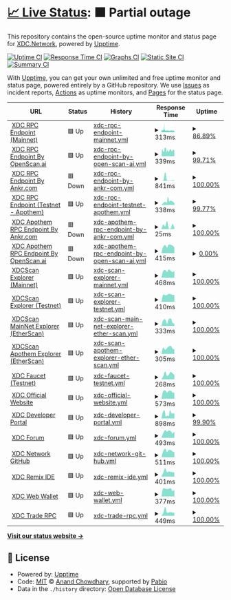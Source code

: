 # [📈 Live Status](https://status.xdc.network): <!--live status--> **🟧 Partial outage**

This repository contains the open-source uptime monitor and status page for [XDC.Network](www.xinfin.org), powered by [Upptime](https://github.com/upptime/upptime).

[![Uptime CI](https://github.com/xinfinorg/xdc-status-monitor/workflows/Uptime%20CI/badge.svg)](https://github.com/xinfinorg/xdc-status-monitor/actions?query=workflow%3A%22Uptime+CI%22)
[![Response Time CI](https://github.com/xinfinorg/xdc-status-monitor/workflows/Response%20Time%20CI/badge.svg)](https://github.com/xinfinorg/xdc-status-monitor/actions?query=workflow%3A%22Response+Time+CI%22)
[![Graphs CI](https://github.com/xinfinorg/xdc-status-monitor/workflows/Graphs%20CI/badge.svg)](https://github.com/xinfinorg/xdc-status-monitor/actions?query=workflow%3A%22Graphs+CI%22)
[![Static Site CI](https://github.com/xinfinorg/xdc-status-monitor/workflows/Static%20Site%20CI/badge.svg)](https://github.com/xinfinorg/xdc-status-monitor/actions?query=workflow%3A%22Static+Site+CI%22)
[![Summary CI](https://github.com/xinfinorg/xdc-status-monitor/workflows/Summary%20CI/badge.svg)](https://github.com/xinfinorg/xdc-status-monitor/actions?query=workflow%3A%22Summary+CI%22)

With [Upptime](https://upptime.js.org), you can get your own unlimited and free uptime monitor and status page, powered entirely by a GitHub repository. We use [Issues](https://github.com/xinfinorg/xdc-status-monitor/issues) as incident reports, [Actions](https://github.com/xinfinorg/xdc-status-monitor/actions) as uptime monitors, and [Pages](https://status.xdc.network) for the status page.

<!--start: status pages-->
<!-- This summary is generated by Upptime (https://github.com/upptime/upptime) -->
<!-- Do not edit this manually, your changes will be overwritten -->
<!-- prettier-ignore -->
| URL | Status | History | Response Time | Uptime |
| --- | ------ | ------- | ------------- | ------ |
| <img alt="" src="https://icons.duckduckgo.com/ip3/rpc.xinfin.network.ico" height="13"> [XDC RPC Endpoint (Mainnet)](https://rpc.xinfin.network) | 🟩 Up | [xdc-rpc-endpoint-mainnet.yml](https://github.com/XinFinOrg/xdc-status-monitor/commits/HEAD/history/xdc-rpc-endpoint-mainnet.yml) | <details><summary><img alt="Response time graph" src="./graphs/xdc-rpc-endpoint-mainnet/response-time-week.png" height="20"> 313ms</summary><br><a href="https://status.xdc.network/history/xdc-rpc-endpoint-mainnet"><img alt="Response time 390" src="https://img.shields.io/endpoint?url=https%3A%2F%2Fraw.githubusercontent.com%2FXinFinOrg%2Fxdc-status-monitor%2FHEAD%2Fapi%2Fxdc-rpc-endpoint-mainnet%2Fresponse-time.json"></a><br><a href="https://status.xdc.network/history/xdc-rpc-endpoint-mainnet"><img alt="24-hour response time 259" src="https://img.shields.io/endpoint?url=https%3A%2F%2Fraw.githubusercontent.com%2FXinFinOrg%2Fxdc-status-monitor%2FHEAD%2Fapi%2Fxdc-rpc-endpoint-mainnet%2Fresponse-time-day.json"></a><br><a href="https://status.xdc.network/history/xdc-rpc-endpoint-mainnet"><img alt="7-day response time 313" src="https://img.shields.io/endpoint?url=https%3A%2F%2Fraw.githubusercontent.com%2FXinFinOrg%2Fxdc-status-monitor%2FHEAD%2Fapi%2Fxdc-rpc-endpoint-mainnet%2Fresponse-time-week.json"></a><br><a href="https://status.xdc.network/history/xdc-rpc-endpoint-mainnet"><img alt="30-day response time 396" src="https://img.shields.io/endpoint?url=https%3A%2F%2Fraw.githubusercontent.com%2FXinFinOrg%2Fxdc-status-monitor%2FHEAD%2Fapi%2Fxdc-rpc-endpoint-mainnet%2Fresponse-time-month.json"></a><br><a href="https://status.xdc.network/history/xdc-rpc-endpoint-mainnet"><img alt="1-year response time 390" src="https://img.shields.io/endpoint?url=https%3A%2F%2Fraw.githubusercontent.com%2FXinFinOrg%2Fxdc-status-monitor%2FHEAD%2Fapi%2Fxdc-rpc-endpoint-mainnet%2Fresponse-time-year.json"></a></details> | <details><summary><a href="https://status.xdc.network/history/xdc-rpc-endpoint-mainnet">86.89%</a></summary><a href="https://status.xdc.network/history/xdc-rpc-endpoint-mainnet"><img alt="All-time uptime 99.33%" src="https://img.shields.io/endpoint?url=https%3A%2F%2Fraw.githubusercontent.com%2FXinFinOrg%2Fxdc-status-monitor%2FHEAD%2Fapi%2Fxdc-rpc-endpoint-mainnet%2Fuptime.json"></a><br><a href="https://status.xdc.network/history/xdc-rpc-endpoint-mainnet"><img alt="24-hour uptime 73.14%" src="https://img.shields.io/endpoint?url=https%3A%2F%2Fraw.githubusercontent.com%2FXinFinOrg%2Fxdc-status-monitor%2FHEAD%2Fapi%2Fxdc-rpc-endpoint-mainnet%2Fuptime-day.json"></a><br><a href="https://status.xdc.network/history/xdc-rpc-endpoint-mainnet"><img alt="7-day uptime 86.89%" src="https://img.shields.io/endpoint?url=https%3A%2F%2Fraw.githubusercontent.com%2FXinFinOrg%2Fxdc-status-monitor%2FHEAD%2Fapi%2Fxdc-rpc-endpoint-mainnet%2Fuptime-week.json"></a><br><a href="https://status.xdc.network/history/xdc-rpc-endpoint-mainnet"><img alt="30-day uptime 96.98%" src="https://img.shields.io/endpoint?url=https%3A%2F%2Fraw.githubusercontent.com%2FXinFinOrg%2Fxdc-status-monitor%2FHEAD%2Fapi%2Fxdc-rpc-endpoint-mainnet%2Fuptime-month.json"></a><br><a href="https://status.xdc.network/history/xdc-rpc-endpoint-mainnet"><img alt="1-year uptime 99.33%" src="https://img.shields.io/endpoint?url=https%3A%2F%2Fraw.githubusercontent.com%2FXinFinOrg%2Fxdc-status-monitor%2FHEAD%2Fapi%2Fxdc-rpc-endpoint-mainnet%2Fuptime-year.json"></a></details>
| <img alt="" src="https://icons.duckduckgo.com/ip3/rpc.xdcrpc.com.ico" height="13"> [XDC RPC Endpoint By OpenScan.ai](https://rpc.xdcrpc.com) | 🟩 Up | [xdc-rpc-endpoint-by-open-scan-ai.yml](https://github.com/XinFinOrg/xdc-status-monitor/commits/HEAD/history/xdc-rpc-endpoint-by-open-scan-ai.yml) | <details><summary><img alt="Response time graph" src="./graphs/xdc-rpc-endpoint-by-open-scan-ai/response-time-week.png" height="20"> 339ms</summary><br><a href="https://status.xdc.network/history/xdc-rpc-endpoint-by-open-scan-ai"><img alt="Response time 603" src="https://img.shields.io/endpoint?url=https%3A%2F%2Fraw.githubusercontent.com%2FXinFinOrg%2Fxdc-status-monitor%2FHEAD%2Fapi%2Fxdc-rpc-endpoint-by-open-scan-ai%2Fresponse-time.json"></a><br><a href="https://status.xdc.network/history/xdc-rpc-endpoint-by-open-scan-ai"><img alt="24-hour response time 290" src="https://img.shields.io/endpoint?url=https%3A%2F%2Fraw.githubusercontent.com%2FXinFinOrg%2Fxdc-status-monitor%2FHEAD%2Fapi%2Fxdc-rpc-endpoint-by-open-scan-ai%2Fresponse-time-day.json"></a><br><a href="https://status.xdc.network/history/xdc-rpc-endpoint-by-open-scan-ai"><img alt="7-day response time 339" src="https://img.shields.io/endpoint?url=https%3A%2F%2Fraw.githubusercontent.com%2FXinFinOrg%2Fxdc-status-monitor%2FHEAD%2Fapi%2Fxdc-rpc-endpoint-by-open-scan-ai%2Fresponse-time-week.json"></a><br><a href="https://status.xdc.network/history/xdc-rpc-endpoint-by-open-scan-ai"><img alt="30-day response time 757" src="https://img.shields.io/endpoint?url=https%3A%2F%2Fraw.githubusercontent.com%2FXinFinOrg%2Fxdc-status-monitor%2FHEAD%2Fapi%2Fxdc-rpc-endpoint-by-open-scan-ai%2Fresponse-time-month.json"></a><br><a href="https://status.xdc.network/history/xdc-rpc-endpoint-by-open-scan-ai"><img alt="1-year response time 603" src="https://img.shields.io/endpoint?url=https%3A%2F%2Fraw.githubusercontent.com%2FXinFinOrg%2Fxdc-status-monitor%2FHEAD%2Fapi%2Fxdc-rpc-endpoint-by-open-scan-ai%2Fresponse-time-year.json"></a></details> | <details><summary><a href="https://status.xdc.network/history/xdc-rpc-endpoint-by-open-scan-ai">99.71%</a></summary><a href="https://status.xdc.network/history/xdc-rpc-endpoint-by-open-scan-ai"><img alt="All-time uptime 99.48%" src="https://img.shields.io/endpoint?url=https%3A%2F%2Fraw.githubusercontent.com%2FXinFinOrg%2Fxdc-status-monitor%2FHEAD%2Fapi%2Fxdc-rpc-endpoint-by-open-scan-ai%2Fuptime.json"></a><br><a href="https://status.xdc.network/history/xdc-rpc-endpoint-by-open-scan-ai"><img alt="24-hour uptime 100.00%" src="https://img.shields.io/endpoint?url=https%3A%2F%2Fraw.githubusercontent.com%2FXinFinOrg%2Fxdc-status-monitor%2FHEAD%2Fapi%2Fxdc-rpc-endpoint-by-open-scan-ai%2Fuptime-day.json"></a><br><a href="https://status.xdc.network/history/xdc-rpc-endpoint-by-open-scan-ai"><img alt="7-day uptime 99.71%" src="https://img.shields.io/endpoint?url=https%3A%2F%2Fraw.githubusercontent.com%2FXinFinOrg%2Fxdc-status-monitor%2FHEAD%2Fapi%2Fxdc-rpc-endpoint-by-open-scan-ai%2Fuptime-week.json"></a><br><a href="https://status.xdc.network/history/xdc-rpc-endpoint-by-open-scan-ai"><img alt="30-day uptime 98.45%" src="https://img.shields.io/endpoint?url=https%3A%2F%2Fraw.githubusercontent.com%2FXinFinOrg%2Fxdc-status-monitor%2FHEAD%2Fapi%2Fxdc-rpc-endpoint-by-open-scan-ai%2Fuptime-month.json"></a><br><a href="https://status.xdc.network/history/xdc-rpc-endpoint-by-open-scan-ai"><img alt="1-year uptime 99.48%" src="https://img.shields.io/endpoint?url=https%3A%2F%2Fraw.githubusercontent.com%2FXinFinOrg%2Fxdc-status-monitor%2FHEAD%2Fapi%2Fxdc-rpc-endpoint-by-open-scan-ai%2Fuptime-year.json"></a></details>
| <img alt="" src="https://icons.duckduckgo.com/ip3/rpc.ankr.com.ico" height="13"> [XDC RPC Endpoint By Ankr.com](https://rpc.ankr.com/xdc) | 🟥 Down | [xdc-rpc-endpoint-by-ankr-com.yml](https://github.com/XinFinOrg/xdc-status-monitor/commits/HEAD/history/xdc-rpc-endpoint-by-ankr-com.yml) | <details><summary><img alt="Response time graph" src="./graphs/xdc-rpc-endpoint-by-ankr-com/response-time-week.png" height="20"> 841ms</summary><br><a href="https://status.xdc.network/history/xdc-rpc-endpoint-by-ankr-com"><img alt="Response time 332" src="https://img.shields.io/endpoint?url=https%3A%2F%2Fraw.githubusercontent.com%2FXinFinOrg%2Fxdc-status-monitor%2FHEAD%2Fapi%2Fxdc-rpc-endpoint-by-ankr-com%2Fresponse-time.json"></a><br><a href="https://status.xdc.network/history/xdc-rpc-endpoint-by-ankr-com"><img alt="24-hour response time 225" src="https://img.shields.io/endpoint?url=https%3A%2F%2Fraw.githubusercontent.com%2FXinFinOrg%2Fxdc-status-monitor%2FHEAD%2Fapi%2Fxdc-rpc-endpoint-by-ankr-com%2Fresponse-time-day.json"></a><br><a href="https://status.xdc.network/history/xdc-rpc-endpoint-by-ankr-com"><img alt="7-day response time 841" src="https://img.shields.io/endpoint?url=https%3A%2F%2Fraw.githubusercontent.com%2FXinFinOrg%2Fxdc-status-monitor%2FHEAD%2Fapi%2Fxdc-rpc-endpoint-by-ankr-com%2Fresponse-time-week.json"></a><br><a href="https://status.xdc.network/history/xdc-rpc-endpoint-by-ankr-com"><img alt="30-day response time 604" src="https://img.shields.io/endpoint?url=https%3A%2F%2Fraw.githubusercontent.com%2FXinFinOrg%2Fxdc-status-monitor%2FHEAD%2Fapi%2Fxdc-rpc-endpoint-by-ankr-com%2Fresponse-time-month.json"></a><br><a href="https://status.xdc.network/history/xdc-rpc-endpoint-by-ankr-com"><img alt="1-year response time 332" src="https://img.shields.io/endpoint?url=https%3A%2F%2Fraw.githubusercontent.com%2FXinFinOrg%2Fxdc-status-monitor%2FHEAD%2Fapi%2Fxdc-rpc-endpoint-by-ankr-com%2Fresponse-time-year.json"></a></details> | <details><summary><a href="https://status.xdc.network/history/xdc-rpc-endpoint-by-ankr-com">100.00%</a></summary><a href="https://status.xdc.network/history/xdc-rpc-endpoint-by-ankr-com"><img alt="All-time uptime 100.00%" src="https://img.shields.io/endpoint?url=https%3A%2F%2Fraw.githubusercontent.com%2FXinFinOrg%2Fxdc-status-monitor%2FHEAD%2Fapi%2Fxdc-rpc-endpoint-by-ankr-com%2Fuptime.json"></a><br><a href="https://status.xdc.network/history/xdc-rpc-endpoint-by-ankr-com"><img alt="24-hour uptime 100.00%" src="https://img.shields.io/endpoint?url=https%3A%2F%2Fraw.githubusercontent.com%2FXinFinOrg%2Fxdc-status-monitor%2FHEAD%2Fapi%2Fxdc-rpc-endpoint-by-ankr-com%2Fuptime-day.json"></a><br><a href="https://status.xdc.network/history/xdc-rpc-endpoint-by-ankr-com"><img alt="7-day uptime 100.00%" src="https://img.shields.io/endpoint?url=https%3A%2F%2Fraw.githubusercontent.com%2FXinFinOrg%2Fxdc-status-monitor%2FHEAD%2Fapi%2Fxdc-rpc-endpoint-by-ankr-com%2Fuptime-week.json"></a><br><a href="https://status.xdc.network/history/xdc-rpc-endpoint-by-ankr-com"><img alt="30-day uptime 100.00%" src="https://img.shields.io/endpoint?url=https%3A%2F%2Fraw.githubusercontent.com%2FXinFinOrg%2Fxdc-status-monitor%2FHEAD%2Fapi%2Fxdc-rpc-endpoint-by-ankr-com%2Fuptime-month.json"></a><br><a href="https://status.xdc.network/history/xdc-rpc-endpoint-by-ankr-com"><img alt="1-year uptime 100.00%" src="https://img.shields.io/endpoint?url=https%3A%2F%2Fraw.githubusercontent.com%2FXinFinOrg%2Fxdc-status-monitor%2FHEAD%2Fapi%2Fxdc-rpc-endpoint-by-ankr-com%2Fuptime-year.json"></a></details>
| <img alt="" src="https://icons.duckduckgo.com/ip3/rpc.apothem.network.ico" height="13"> [XDC RPC Endpoint (Testnet - Apothem)](https://rpc.apothem.network) | 🟩 Up | [xdc-rpc-endpoint-testnet-apothem.yml](https://github.com/XinFinOrg/xdc-status-monitor/commits/HEAD/history/xdc-rpc-endpoint-testnet-apothem.yml) | <details><summary><img alt="Response time graph" src="./graphs/xdc-rpc-endpoint-testnet-apothem/response-time-week.png" height="20"> 338ms</summary><br><a href="https://status.xdc.network/history/xdc-rpc-endpoint-testnet-apothem"><img alt="Response time 298" src="https://img.shields.io/endpoint?url=https%3A%2F%2Fraw.githubusercontent.com%2FXinFinOrg%2Fxdc-status-monitor%2FHEAD%2Fapi%2Fxdc-rpc-endpoint-testnet-apothem%2Fresponse-time.json"></a><br><a href="https://status.xdc.network/history/xdc-rpc-endpoint-testnet-apothem"><img alt="24-hour response time 163" src="https://img.shields.io/endpoint?url=https%3A%2F%2Fraw.githubusercontent.com%2FXinFinOrg%2Fxdc-status-monitor%2FHEAD%2Fapi%2Fxdc-rpc-endpoint-testnet-apothem%2Fresponse-time-day.json"></a><br><a href="https://status.xdc.network/history/xdc-rpc-endpoint-testnet-apothem"><img alt="7-day response time 338" src="https://img.shields.io/endpoint?url=https%3A%2F%2Fraw.githubusercontent.com%2FXinFinOrg%2Fxdc-status-monitor%2FHEAD%2Fapi%2Fxdc-rpc-endpoint-testnet-apothem%2Fresponse-time-week.json"></a><br><a href="https://status.xdc.network/history/xdc-rpc-endpoint-testnet-apothem"><img alt="30-day response time 320" src="https://img.shields.io/endpoint?url=https%3A%2F%2Fraw.githubusercontent.com%2FXinFinOrg%2Fxdc-status-monitor%2FHEAD%2Fapi%2Fxdc-rpc-endpoint-testnet-apothem%2Fresponse-time-month.json"></a><br><a href="https://status.xdc.network/history/xdc-rpc-endpoint-testnet-apothem"><img alt="1-year response time 298" src="https://img.shields.io/endpoint?url=https%3A%2F%2Fraw.githubusercontent.com%2FXinFinOrg%2Fxdc-status-monitor%2FHEAD%2Fapi%2Fxdc-rpc-endpoint-testnet-apothem%2Fresponse-time-year.json"></a></details> | <details><summary><a href="https://status.xdc.network/history/xdc-rpc-endpoint-testnet-apothem">99.77%</a></summary><a href="https://status.xdc.network/history/xdc-rpc-endpoint-testnet-apothem"><img alt="All-time uptime 99.96%" src="https://img.shields.io/endpoint?url=https%3A%2F%2Fraw.githubusercontent.com%2FXinFinOrg%2Fxdc-status-monitor%2FHEAD%2Fapi%2Fxdc-rpc-endpoint-testnet-apothem%2Fuptime.json"></a><br><a href="https://status.xdc.network/history/xdc-rpc-endpoint-testnet-apothem"><img alt="24-hour uptime 100.00%" src="https://img.shields.io/endpoint?url=https%3A%2F%2Fraw.githubusercontent.com%2FXinFinOrg%2Fxdc-status-monitor%2FHEAD%2Fapi%2Fxdc-rpc-endpoint-testnet-apothem%2Fuptime-day.json"></a><br><a href="https://status.xdc.network/history/xdc-rpc-endpoint-testnet-apothem"><img alt="7-day uptime 99.77%" src="https://img.shields.io/endpoint?url=https%3A%2F%2Fraw.githubusercontent.com%2FXinFinOrg%2Fxdc-status-monitor%2FHEAD%2Fapi%2Fxdc-rpc-endpoint-testnet-apothem%2Fuptime-week.json"></a><br><a href="https://status.xdc.network/history/xdc-rpc-endpoint-testnet-apothem"><img alt="30-day uptime 99.92%" src="https://img.shields.io/endpoint?url=https%3A%2F%2Fraw.githubusercontent.com%2FXinFinOrg%2Fxdc-status-monitor%2FHEAD%2Fapi%2Fxdc-rpc-endpoint-testnet-apothem%2Fuptime-month.json"></a><br><a href="https://status.xdc.network/history/xdc-rpc-endpoint-testnet-apothem"><img alt="1-year uptime 99.96%" src="https://img.shields.io/endpoint?url=https%3A%2F%2Fraw.githubusercontent.com%2FXinFinOrg%2Fxdc-status-monitor%2FHEAD%2Fapi%2Fxdc-rpc-endpoint-testnet-apothem%2Fuptime-year.json"></a></details>
| <img alt="" src="https://icons.duckduckgo.com/ip3/rpc.ankr.com.ico" height="13"> [XDC Apothem RPC Endpoint By Ankr.com](https://rpc.ankr.com/xdc_testnet) | 🟥 Down | [xdc-apothem-rpc-endpoint-by-ankr-com.yml](https://github.com/XinFinOrg/xdc-status-monitor/commits/HEAD/history/xdc-apothem-rpc-endpoint-by-ankr-com.yml) | <details><summary><img alt="Response time graph" src="./graphs/xdc-apothem-rpc-endpoint-by-ankr-com/response-time-week.png" height="20"> 25ms</summary><br><a href="https://status.xdc.network/history/xdc-apothem-rpc-endpoint-by-ankr-com"><img alt="Response time 24" src="https://img.shields.io/endpoint?url=https%3A%2F%2Fraw.githubusercontent.com%2FXinFinOrg%2Fxdc-status-monitor%2FHEAD%2Fapi%2Fxdc-apothem-rpc-endpoint-by-ankr-com%2Fresponse-time.json"></a><br><a href="https://status.xdc.network/history/xdc-apothem-rpc-endpoint-by-ankr-com"><img alt="24-hour response time 10" src="https://img.shields.io/endpoint?url=https%3A%2F%2Fraw.githubusercontent.com%2FXinFinOrg%2Fxdc-status-monitor%2FHEAD%2Fapi%2Fxdc-apothem-rpc-endpoint-by-ankr-com%2Fresponse-time-day.json"></a><br><a href="https://status.xdc.network/history/xdc-apothem-rpc-endpoint-by-ankr-com"><img alt="7-day response time 25" src="https://img.shields.io/endpoint?url=https%3A%2F%2Fraw.githubusercontent.com%2FXinFinOrg%2Fxdc-status-monitor%2FHEAD%2Fapi%2Fxdc-apothem-rpc-endpoint-by-ankr-com%2Fresponse-time-week.json"></a><br><a href="https://status.xdc.network/history/xdc-apothem-rpc-endpoint-by-ankr-com"><img alt="30-day response time 28" src="https://img.shields.io/endpoint?url=https%3A%2F%2Fraw.githubusercontent.com%2FXinFinOrg%2Fxdc-status-monitor%2FHEAD%2Fapi%2Fxdc-apothem-rpc-endpoint-by-ankr-com%2Fresponse-time-month.json"></a><br><a href="https://status.xdc.network/history/xdc-apothem-rpc-endpoint-by-ankr-com"><img alt="1-year response time 24" src="https://img.shields.io/endpoint?url=https%3A%2F%2Fraw.githubusercontent.com%2FXinFinOrg%2Fxdc-status-monitor%2FHEAD%2Fapi%2Fxdc-apothem-rpc-endpoint-by-ankr-com%2Fresponse-time-year.json"></a></details> | <details><summary><a href="https://status.xdc.network/history/xdc-apothem-rpc-endpoint-by-ankr-com">100.00%</a></summary><a href="https://status.xdc.network/history/xdc-apothem-rpc-endpoint-by-ankr-com"><img alt="All-time uptime 100.00%" src="https://img.shields.io/endpoint?url=https%3A%2F%2Fraw.githubusercontent.com%2FXinFinOrg%2Fxdc-status-monitor%2FHEAD%2Fapi%2Fxdc-apothem-rpc-endpoint-by-ankr-com%2Fuptime.json"></a><br><a href="https://status.xdc.network/history/xdc-apothem-rpc-endpoint-by-ankr-com"><img alt="24-hour uptime 100.00%" src="https://img.shields.io/endpoint?url=https%3A%2F%2Fraw.githubusercontent.com%2FXinFinOrg%2Fxdc-status-monitor%2FHEAD%2Fapi%2Fxdc-apothem-rpc-endpoint-by-ankr-com%2Fuptime-day.json"></a><br><a href="https://status.xdc.network/history/xdc-apothem-rpc-endpoint-by-ankr-com"><img alt="7-day uptime 100.00%" src="https://img.shields.io/endpoint?url=https%3A%2F%2Fraw.githubusercontent.com%2FXinFinOrg%2Fxdc-status-monitor%2FHEAD%2Fapi%2Fxdc-apothem-rpc-endpoint-by-ankr-com%2Fuptime-week.json"></a><br><a href="https://status.xdc.network/history/xdc-apothem-rpc-endpoint-by-ankr-com"><img alt="30-day uptime 100.00%" src="https://img.shields.io/endpoint?url=https%3A%2F%2Fraw.githubusercontent.com%2FXinFinOrg%2Fxdc-status-monitor%2FHEAD%2Fapi%2Fxdc-apothem-rpc-endpoint-by-ankr-com%2Fuptime-month.json"></a><br><a href="https://status.xdc.network/history/xdc-apothem-rpc-endpoint-by-ankr-com"><img alt="1-year uptime 100.00%" src="https://img.shields.io/endpoint?url=https%3A%2F%2Fraw.githubusercontent.com%2FXinFinOrg%2Fxdc-status-monitor%2FHEAD%2Fapi%2Fxdc-apothem-rpc-endpoint-by-ankr-com%2Fuptime-year.json"></a></details>
| <img alt="" src="https://icons.duckduckgo.com/ip3/apothem.xdcrpc.com.ico" height="13"> [XDC Apothem RPC Endpoint By OpenScan.ai](https://apothem.xdcrpc.com) | 🟥 Down | [xdc-apothem-rpc-endpoint-by-open-scan-ai.yml](https://github.com/XinFinOrg/xdc-status-monitor/commits/HEAD/history/xdc-apothem-rpc-endpoint-by-open-scan-ai.yml) | <details><summary><img alt="Response time graph" src="./graphs/xdc-apothem-rpc-endpoint-by-open-scan-ai/response-time-week.png" height="20"> 415ms</summary><br><a href="https://status.xdc.network/history/xdc-apothem-rpc-endpoint-by-open-scan-ai"><img alt="Response time 555" src="https://img.shields.io/endpoint?url=https%3A%2F%2Fraw.githubusercontent.com%2FXinFinOrg%2Fxdc-status-monitor%2FHEAD%2Fapi%2Fxdc-apothem-rpc-endpoint-by-open-scan-ai%2Fresponse-time.json"></a><br><a href="https://status.xdc.network/history/xdc-apothem-rpc-endpoint-by-open-scan-ai"><img alt="24-hour response time 331" src="https://img.shields.io/endpoint?url=https%3A%2F%2Fraw.githubusercontent.com%2FXinFinOrg%2Fxdc-status-monitor%2FHEAD%2Fapi%2Fxdc-apothem-rpc-endpoint-by-open-scan-ai%2Fresponse-time-day.json"></a><br><a href="https://status.xdc.network/history/xdc-apothem-rpc-endpoint-by-open-scan-ai"><img alt="7-day response time 415" src="https://img.shields.io/endpoint?url=https%3A%2F%2Fraw.githubusercontent.com%2FXinFinOrg%2Fxdc-status-monitor%2FHEAD%2Fapi%2Fxdc-apothem-rpc-endpoint-by-open-scan-ai%2Fresponse-time-week.json"></a><br><a href="https://status.xdc.network/history/xdc-apothem-rpc-endpoint-by-open-scan-ai"><img alt="30-day response time 396" src="https://img.shields.io/endpoint?url=https%3A%2F%2Fraw.githubusercontent.com%2FXinFinOrg%2Fxdc-status-monitor%2FHEAD%2Fapi%2Fxdc-apothem-rpc-endpoint-by-open-scan-ai%2Fresponse-time-month.json"></a><br><a href="https://status.xdc.network/history/xdc-apothem-rpc-endpoint-by-open-scan-ai"><img alt="1-year response time 555" src="https://img.shields.io/endpoint?url=https%3A%2F%2Fraw.githubusercontent.com%2FXinFinOrg%2Fxdc-status-monitor%2FHEAD%2Fapi%2Fxdc-apothem-rpc-endpoint-by-open-scan-ai%2Fresponse-time-year.json"></a></details> | <details><summary><a href="https://status.xdc.network/history/xdc-apothem-rpc-endpoint-by-open-scan-ai">0.00%</a></summary><a href="https://status.xdc.network/history/xdc-apothem-rpc-endpoint-by-open-scan-ai"><img alt="All-time uptime 1.74%" src="https://img.shields.io/endpoint?url=https%3A%2F%2Fraw.githubusercontent.com%2FXinFinOrg%2Fxdc-status-monitor%2FHEAD%2Fapi%2Fxdc-apothem-rpc-endpoint-by-open-scan-ai%2Fuptime.json"></a><br><a href="https://status.xdc.network/history/xdc-apothem-rpc-endpoint-by-open-scan-ai"><img alt="24-hour uptime 0.00%" src="https://img.shields.io/endpoint?url=https%3A%2F%2Fraw.githubusercontent.com%2FXinFinOrg%2Fxdc-status-monitor%2FHEAD%2Fapi%2Fxdc-apothem-rpc-endpoint-by-open-scan-ai%2Fuptime-day.json"></a><br><a href="https://status.xdc.network/history/xdc-apothem-rpc-endpoint-by-open-scan-ai"><img alt="7-day uptime 0.00%" src="https://img.shields.io/endpoint?url=https%3A%2F%2Fraw.githubusercontent.com%2FXinFinOrg%2Fxdc-status-monitor%2FHEAD%2Fapi%2Fxdc-apothem-rpc-endpoint-by-open-scan-ai%2Fuptime-week.json"></a><br><a href="https://status.xdc.network/history/xdc-apothem-rpc-endpoint-by-open-scan-ai"><img alt="30-day uptime 1.38%" src="https://img.shields.io/endpoint?url=https%3A%2F%2Fraw.githubusercontent.com%2FXinFinOrg%2Fxdc-status-monitor%2FHEAD%2Fapi%2Fxdc-apothem-rpc-endpoint-by-open-scan-ai%2Fuptime-month.json"></a><br><a href="https://status.xdc.network/history/xdc-apothem-rpc-endpoint-by-open-scan-ai"><img alt="1-year uptime 1.74%" src="https://img.shields.io/endpoint?url=https%3A%2F%2Fraw.githubusercontent.com%2FXinFinOrg%2Fxdc-status-monitor%2FHEAD%2Fapi%2Fxdc-apothem-rpc-endpoint-by-open-scan-ai%2Fuptime-year.json"></a></details>
| <img alt="" src="https://icons.duckduckgo.com/ip3/xdcscan.io.ico" height="13"> [XDCScan Explorer (Mainnet)](https://xdcscan.io) | 🟩 Up | [xdc-scan-explorer-mainnet.yml](https://github.com/XinFinOrg/xdc-status-monitor/commits/HEAD/history/xdc-scan-explorer-mainnet.yml) | <details><summary><img alt="Response time graph" src="./graphs/xdc-scan-explorer-mainnet/response-time-week.png" height="20"> 468ms</summary><br><a href="https://status.xdc.network/history/xdc-scan-explorer-mainnet"><img alt="Response time 628" src="https://img.shields.io/endpoint?url=https%3A%2F%2Fraw.githubusercontent.com%2FXinFinOrg%2Fxdc-status-monitor%2FHEAD%2Fapi%2Fxdc-scan-explorer-mainnet%2Fresponse-time.json"></a><br><a href="https://status.xdc.network/history/xdc-scan-explorer-mainnet"><img alt="24-hour response time 467" src="https://img.shields.io/endpoint?url=https%3A%2F%2Fraw.githubusercontent.com%2FXinFinOrg%2Fxdc-status-monitor%2FHEAD%2Fapi%2Fxdc-scan-explorer-mainnet%2Fresponse-time-day.json"></a><br><a href="https://status.xdc.network/history/xdc-scan-explorer-mainnet"><img alt="7-day response time 468" src="https://img.shields.io/endpoint?url=https%3A%2F%2Fraw.githubusercontent.com%2FXinFinOrg%2Fxdc-status-monitor%2FHEAD%2Fapi%2Fxdc-scan-explorer-mainnet%2Fresponse-time-week.json"></a><br><a href="https://status.xdc.network/history/xdc-scan-explorer-mainnet"><img alt="30-day response time 471" src="https://img.shields.io/endpoint?url=https%3A%2F%2Fraw.githubusercontent.com%2FXinFinOrg%2Fxdc-status-monitor%2FHEAD%2Fapi%2Fxdc-scan-explorer-mainnet%2Fresponse-time-month.json"></a><br><a href="https://status.xdc.network/history/xdc-scan-explorer-mainnet"><img alt="1-year response time 628" src="https://img.shields.io/endpoint?url=https%3A%2F%2Fraw.githubusercontent.com%2FXinFinOrg%2Fxdc-status-monitor%2FHEAD%2Fapi%2Fxdc-scan-explorer-mainnet%2Fresponse-time-year.json"></a></details> | <details><summary><a href="https://status.xdc.network/history/xdc-scan-explorer-mainnet">100.00%</a></summary><a href="https://status.xdc.network/history/xdc-scan-explorer-mainnet"><img alt="All-time uptime 99.99%" src="https://img.shields.io/endpoint?url=https%3A%2F%2Fraw.githubusercontent.com%2FXinFinOrg%2Fxdc-status-monitor%2FHEAD%2Fapi%2Fxdc-scan-explorer-mainnet%2Fuptime.json"></a><br><a href="https://status.xdc.network/history/xdc-scan-explorer-mainnet"><img alt="24-hour uptime 100.00%" src="https://img.shields.io/endpoint?url=https%3A%2F%2Fraw.githubusercontent.com%2FXinFinOrg%2Fxdc-status-monitor%2FHEAD%2Fapi%2Fxdc-scan-explorer-mainnet%2Fuptime-day.json"></a><br><a href="https://status.xdc.network/history/xdc-scan-explorer-mainnet"><img alt="7-day uptime 100.00%" src="https://img.shields.io/endpoint?url=https%3A%2F%2Fraw.githubusercontent.com%2FXinFinOrg%2Fxdc-status-monitor%2FHEAD%2Fapi%2Fxdc-scan-explorer-mainnet%2Fuptime-week.json"></a><br><a href="https://status.xdc.network/history/xdc-scan-explorer-mainnet"><img alt="30-day uptime 100.00%" src="https://img.shields.io/endpoint?url=https%3A%2F%2Fraw.githubusercontent.com%2FXinFinOrg%2Fxdc-status-monitor%2FHEAD%2Fapi%2Fxdc-scan-explorer-mainnet%2Fuptime-month.json"></a><br><a href="https://status.xdc.network/history/xdc-scan-explorer-mainnet"><img alt="1-year uptime 99.99%" src="https://img.shields.io/endpoint?url=https%3A%2F%2Fraw.githubusercontent.com%2FXinFinOrg%2Fxdc-status-monitor%2FHEAD%2Fapi%2Fxdc-scan-explorer-mainnet%2Fuptime-year.json"></a></details>
| <img alt="" src="https://icons.duckduckgo.com/ip3/apothem.xdcscan.io.ico" height="13"> [XDCScan Explorer (Testnet)](https://apothem.xdcscan.io) | 🟩 Up | [xdc-scan-explorer-testnet.yml](https://github.com/XinFinOrg/xdc-status-monitor/commits/HEAD/history/xdc-scan-explorer-testnet.yml) | <details><summary><img alt="Response time graph" src="./graphs/xdc-scan-explorer-testnet/response-time-week.png" height="20"> 410ms</summary><br><a href="https://status.xdc.network/history/xdc-scan-explorer-testnet"><img alt="Response time 555" src="https://img.shields.io/endpoint?url=https%3A%2F%2Fraw.githubusercontent.com%2FXinFinOrg%2Fxdc-status-monitor%2FHEAD%2Fapi%2Fxdc-scan-explorer-testnet%2Fresponse-time.json"></a><br><a href="https://status.xdc.network/history/xdc-scan-explorer-testnet"><img alt="24-hour response time 399" src="https://img.shields.io/endpoint?url=https%3A%2F%2Fraw.githubusercontent.com%2FXinFinOrg%2Fxdc-status-monitor%2FHEAD%2Fapi%2Fxdc-scan-explorer-testnet%2Fresponse-time-day.json"></a><br><a href="https://status.xdc.network/history/xdc-scan-explorer-testnet"><img alt="7-day response time 410" src="https://img.shields.io/endpoint?url=https%3A%2F%2Fraw.githubusercontent.com%2FXinFinOrg%2Fxdc-status-monitor%2FHEAD%2Fapi%2Fxdc-scan-explorer-testnet%2Fresponse-time-week.json"></a><br><a href="https://status.xdc.network/history/xdc-scan-explorer-testnet"><img alt="30-day response time 1119" src="https://img.shields.io/endpoint?url=https%3A%2F%2Fraw.githubusercontent.com%2FXinFinOrg%2Fxdc-status-monitor%2FHEAD%2Fapi%2Fxdc-scan-explorer-testnet%2Fresponse-time-month.json"></a><br><a href="https://status.xdc.network/history/xdc-scan-explorer-testnet"><img alt="1-year response time 555" src="https://img.shields.io/endpoint?url=https%3A%2F%2Fraw.githubusercontent.com%2FXinFinOrg%2Fxdc-status-monitor%2FHEAD%2Fapi%2Fxdc-scan-explorer-testnet%2Fresponse-time-year.json"></a></details> | <details><summary><a href="https://status.xdc.network/history/xdc-scan-explorer-testnet">100.00%</a></summary><a href="https://status.xdc.network/history/xdc-scan-explorer-testnet"><img alt="All-time uptime 99.97%" src="https://img.shields.io/endpoint?url=https%3A%2F%2Fraw.githubusercontent.com%2FXinFinOrg%2Fxdc-status-monitor%2FHEAD%2Fapi%2Fxdc-scan-explorer-testnet%2Fuptime.json"></a><br><a href="https://status.xdc.network/history/xdc-scan-explorer-testnet"><img alt="24-hour uptime 100.00%" src="https://img.shields.io/endpoint?url=https%3A%2F%2Fraw.githubusercontent.com%2FXinFinOrg%2Fxdc-status-monitor%2FHEAD%2Fapi%2Fxdc-scan-explorer-testnet%2Fuptime-day.json"></a><br><a href="https://status.xdc.network/history/xdc-scan-explorer-testnet"><img alt="7-day uptime 100.00%" src="https://img.shields.io/endpoint?url=https%3A%2F%2Fraw.githubusercontent.com%2FXinFinOrg%2Fxdc-status-monitor%2FHEAD%2Fapi%2Fxdc-scan-explorer-testnet%2Fuptime-week.json"></a><br><a href="https://status.xdc.network/history/xdc-scan-explorer-testnet"><img alt="30-day uptime 99.94%" src="https://img.shields.io/endpoint?url=https%3A%2F%2Fraw.githubusercontent.com%2FXinFinOrg%2Fxdc-status-monitor%2FHEAD%2Fapi%2Fxdc-scan-explorer-testnet%2Fuptime-month.json"></a><br><a href="https://status.xdc.network/history/xdc-scan-explorer-testnet"><img alt="1-year uptime 99.97%" src="https://img.shields.io/endpoint?url=https%3A%2F%2Fraw.githubusercontent.com%2FXinFinOrg%2Fxdc-status-monitor%2FHEAD%2Fapi%2Fxdc-scan-explorer-testnet%2Fuptime-year.json"></a></details>
| <img alt="" src="https://icons.duckduckgo.com/ip3/xdcscan.com.ico" height="13"> [XDCScan MainNet Explorer (EtherScan)](https://xdcscan.com) | 🟩 Up | [xdc-scan-main-net-explorer-ether-scan.yml](https://github.com/XinFinOrg/xdc-status-monitor/commits/HEAD/history/xdc-scan-main-net-explorer-ether-scan.yml) | <details><summary><img alt="Response time graph" src="./graphs/xdc-scan-main-net-explorer-ether-scan/response-time-week.png" height="20"> 333ms</summary><br><a href="https://status.xdc.network/history/xdc-scan-main-net-explorer-ether-scan"><img alt="Response time 514" src="https://img.shields.io/endpoint?url=https%3A%2F%2Fraw.githubusercontent.com%2FXinFinOrg%2Fxdc-status-monitor%2FHEAD%2Fapi%2Fxdc-scan-main-net-explorer-ether-scan%2Fresponse-time.json"></a><br><a href="https://status.xdc.network/history/xdc-scan-main-net-explorer-ether-scan"><img alt="24-hour response time 148" src="https://img.shields.io/endpoint?url=https%3A%2F%2Fraw.githubusercontent.com%2FXinFinOrg%2Fxdc-status-monitor%2FHEAD%2Fapi%2Fxdc-scan-main-net-explorer-ether-scan%2Fresponse-time-day.json"></a><br><a href="https://status.xdc.network/history/xdc-scan-main-net-explorer-ether-scan"><img alt="7-day response time 333" src="https://img.shields.io/endpoint?url=https%3A%2F%2Fraw.githubusercontent.com%2FXinFinOrg%2Fxdc-status-monitor%2FHEAD%2Fapi%2Fxdc-scan-main-net-explorer-ether-scan%2Fresponse-time-week.json"></a><br><a href="https://status.xdc.network/history/xdc-scan-main-net-explorer-ether-scan"><img alt="30-day response time 345" src="https://img.shields.io/endpoint?url=https%3A%2F%2Fraw.githubusercontent.com%2FXinFinOrg%2Fxdc-status-monitor%2FHEAD%2Fapi%2Fxdc-scan-main-net-explorer-ether-scan%2Fresponse-time-month.json"></a><br><a href="https://status.xdc.network/history/xdc-scan-main-net-explorer-ether-scan"><img alt="1-year response time 514" src="https://img.shields.io/endpoint?url=https%3A%2F%2Fraw.githubusercontent.com%2FXinFinOrg%2Fxdc-status-monitor%2FHEAD%2Fapi%2Fxdc-scan-main-net-explorer-ether-scan%2Fresponse-time-year.json"></a></details> | <details><summary><a href="https://status.xdc.network/history/xdc-scan-main-net-explorer-ether-scan">100.00%</a></summary><a href="https://status.xdc.network/history/xdc-scan-main-net-explorer-ether-scan"><img alt="All-time uptime 99.35%" src="https://img.shields.io/endpoint?url=https%3A%2F%2Fraw.githubusercontent.com%2FXinFinOrg%2Fxdc-status-monitor%2FHEAD%2Fapi%2Fxdc-scan-main-net-explorer-ether-scan%2Fuptime.json"></a><br><a href="https://status.xdc.network/history/xdc-scan-main-net-explorer-ether-scan"><img alt="24-hour uptime 100.00%" src="https://img.shields.io/endpoint?url=https%3A%2F%2Fraw.githubusercontent.com%2FXinFinOrg%2Fxdc-status-monitor%2FHEAD%2Fapi%2Fxdc-scan-main-net-explorer-ether-scan%2Fuptime-day.json"></a><br><a href="https://status.xdc.network/history/xdc-scan-main-net-explorer-ether-scan"><img alt="7-day uptime 100.00%" src="https://img.shields.io/endpoint?url=https%3A%2F%2Fraw.githubusercontent.com%2FXinFinOrg%2Fxdc-status-monitor%2FHEAD%2Fapi%2Fxdc-scan-main-net-explorer-ether-scan%2Fuptime-week.json"></a><br><a href="https://status.xdc.network/history/xdc-scan-main-net-explorer-ether-scan"><img alt="30-day uptime 100.00%" src="https://img.shields.io/endpoint?url=https%3A%2F%2Fraw.githubusercontent.com%2FXinFinOrg%2Fxdc-status-monitor%2FHEAD%2Fapi%2Fxdc-scan-main-net-explorer-ether-scan%2Fuptime-month.json"></a><br><a href="https://status.xdc.network/history/xdc-scan-main-net-explorer-ether-scan"><img alt="1-year uptime 99.35%" src="https://img.shields.io/endpoint?url=https%3A%2F%2Fraw.githubusercontent.com%2FXinFinOrg%2Fxdc-status-monitor%2FHEAD%2Fapi%2Fxdc-scan-main-net-explorer-ether-scan%2Fuptime-year.json"></a></details>
| <img alt="" src="https://icons.duckduckgo.com/ip3/testnet.xdcscan.com.ico" height="13"> [XDCScan Apothem Explorer (EtherScan)](https://testnet.xdcscan.com) | 🟩 Up | [xdc-scan-apothem-explorer-ether-scan.yml](https://github.com/XinFinOrg/xdc-status-monitor/commits/HEAD/history/xdc-scan-apothem-explorer-ether-scan.yml) | <details><summary><img alt="Response time graph" src="./graphs/xdc-scan-apothem-explorer-ether-scan/response-time-week.png" height="20"> 305ms</summary><br><a href="https://status.xdc.network/history/xdc-scan-apothem-explorer-ether-scan"><img alt="Response time 346" src="https://img.shields.io/endpoint?url=https%3A%2F%2Fraw.githubusercontent.com%2FXinFinOrg%2Fxdc-status-monitor%2FHEAD%2Fapi%2Fxdc-scan-apothem-explorer-ether-scan%2Fresponse-time.json"></a><br><a href="https://status.xdc.network/history/xdc-scan-apothem-explorer-ether-scan"><img alt="24-hour response time 227" src="https://img.shields.io/endpoint?url=https%3A%2F%2Fraw.githubusercontent.com%2FXinFinOrg%2Fxdc-status-monitor%2FHEAD%2Fapi%2Fxdc-scan-apothem-explorer-ether-scan%2Fresponse-time-day.json"></a><br><a href="https://status.xdc.network/history/xdc-scan-apothem-explorer-ether-scan"><img alt="7-day response time 305" src="https://img.shields.io/endpoint?url=https%3A%2F%2Fraw.githubusercontent.com%2FXinFinOrg%2Fxdc-status-monitor%2FHEAD%2Fapi%2Fxdc-scan-apothem-explorer-ether-scan%2Fresponse-time-week.json"></a><br><a href="https://status.xdc.network/history/xdc-scan-apothem-explorer-ether-scan"><img alt="30-day response time 305" src="https://img.shields.io/endpoint?url=https%3A%2F%2Fraw.githubusercontent.com%2FXinFinOrg%2Fxdc-status-monitor%2FHEAD%2Fapi%2Fxdc-scan-apothem-explorer-ether-scan%2Fresponse-time-month.json"></a><br><a href="https://status.xdc.network/history/xdc-scan-apothem-explorer-ether-scan"><img alt="1-year response time 346" src="https://img.shields.io/endpoint?url=https%3A%2F%2Fraw.githubusercontent.com%2FXinFinOrg%2Fxdc-status-monitor%2FHEAD%2Fapi%2Fxdc-scan-apothem-explorer-ether-scan%2Fresponse-time-year.json"></a></details> | <details><summary><a href="https://status.xdc.network/history/xdc-scan-apothem-explorer-ether-scan">100.00%</a></summary><a href="https://status.xdc.network/history/xdc-scan-apothem-explorer-ether-scan"><img alt="All-time uptime 99.45%" src="https://img.shields.io/endpoint?url=https%3A%2F%2Fraw.githubusercontent.com%2FXinFinOrg%2Fxdc-status-monitor%2FHEAD%2Fapi%2Fxdc-scan-apothem-explorer-ether-scan%2Fuptime.json"></a><br><a href="https://status.xdc.network/history/xdc-scan-apothem-explorer-ether-scan"><img alt="24-hour uptime 100.00%" src="https://img.shields.io/endpoint?url=https%3A%2F%2Fraw.githubusercontent.com%2FXinFinOrg%2Fxdc-status-monitor%2FHEAD%2Fapi%2Fxdc-scan-apothem-explorer-ether-scan%2Fuptime-day.json"></a><br><a href="https://status.xdc.network/history/xdc-scan-apothem-explorer-ether-scan"><img alt="7-day uptime 100.00%" src="https://img.shields.io/endpoint?url=https%3A%2F%2Fraw.githubusercontent.com%2FXinFinOrg%2Fxdc-status-monitor%2FHEAD%2Fapi%2Fxdc-scan-apothem-explorer-ether-scan%2Fuptime-week.json"></a><br><a href="https://status.xdc.network/history/xdc-scan-apothem-explorer-ether-scan"><img alt="30-day uptime 100.00%" src="https://img.shields.io/endpoint?url=https%3A%2F%2Fraw.githubusercontent.com%2FXinFinOrg%2Fxdc-status-monitor%2FHEAD%2Fapi%2Fxdc-scan-apothem-explorer-ether-scan%2Fuptime-month.json"></a><br><a href="https://status.xdc.network/history/xdc-scan-apothem-explorer-ether-scan"><img alt="1-year uptime 99.45%" src="https://img.shields.io/endpoint?url=https%3A%2F%2Fraw.githubusercontent.com%2FXinFinOrg%2Fxdc-status-monitor%2FHEAD%2Fapi%2Fxdc-scan-apothem-explorer-ether-scan%2Fuptime-year.json"></a></details>
| <img alt="" src="https://icons.duckduckgo.com/ip3/faucet.apothem.network.ico" height="13"> [XDC Faucet (Testnet)](https://faucet.apothem.network) | 🟩 Up | [xdc-faucet-testnet.yml](https://github.com/XinFinOrg/xdc-status-monitor/commits/HEAD/history/xdc-faucet-testnet.yml) | <details><summary><img alt="Response time graph" src="./graphs/xdc-faucet-testnet/response-time-week.png" height="20"> 268ms</summary><br><a href="https://status.xdc.network/history/xdc-faucet-testnet"><img alt="Response time 416" src="https://img.shields.io/endpoint?url=https%3A%2F%2Fraw.githubusercontent.com%2FXinFinOrg%2Fxdc-status-monitor%2FHEAD%2Fapi%2Fxdc-faucet-testnet%2Fresponse-time.json"></a><br><a href="https://status.xdc.network/history/xdc-faucet-testnet"><img alt="24-hour response time 219" src="https://img.shields.io/endpoint?url=https%3A%2F%2Fraw.githubusercontent.com%2FXinFinOrg%2Fxdc-status-monitor%2FHEAD%2Fapi%2Fxdc-faucet-testnet%2Fresponse-time-day.json"></a><br><a href="https://status.xdc.network/history/xdc-faucet-testnet"><img alt="7-day response time 268" src="https://img.shields.io/endpoint?url=https%3A%2F%2Fraw.githubusercontent.com%2FXinFinOrg%2Fxdc-status-monitor%2FHEAD%2Fapi%2Fxdc-faucet-testnet%2Fresponse-time-week.json"></a><br><a href="https://status.xdc.network/history/xdc-faucet-testnet"><img alt="30-day response time 811" src="https://img.shields.io/endpoint?url=https%3A%2F%2Fraw.githubusercontent.com%2FXinFinOrg%2Fxdc-status-monitor%2FHEAD%2Fapi%2Fxdc-faucet-testnet%2Fresponse-time-month.json"></a><br><a href="https://status.xdc.network/history/xdc-faucet-testnet"><img alt="1-year response time 416" src="https://img.shields.io/endpoint?url=https%3A%2F%2Fraw.githubusercontent.com%2FXinFinOrg%2Fxdc-status-monitor%2FHEAD%2Fapi%2Fxdc-faucet-testnet%2Fresponse-time-year.json"></a></details> | <details><summary><a href="https://status.xdc.network/history/xdc-faucet-testnet">100.00%</a></summary><a href="https://status.xdc.network/history/xdc-faucet-testnet"><img alt="All-time uptime 99.94%" src="https://img.shields.io/endpoint?url=https%3A%2F%2Fraw.githubusercontent.com%2FXinFinOrg%2Fxdc-status-monitor%2FHEAD%2Fapi%2Fxdc-faucet-testnet%2Fuptime.json"></a><br><a href="https://status.xdc.network/history/xdc-faucet-testnet"><img alt="24-hour uptime 100.00%" src="https://img.shields.io/endpoint?url=https%3A%2F%2Fraw.githubusercontent.com%2FXinFinOrg%2Fxdc-status-monitor%2FHEAD%2Fapi%2Fxdc-faucet-testnet%2Fuptime-day.json"></a><br><a href="https://status.xdc.network/history/xdc-faucet-testnet"><img alt="7-day uptime 100.00%" src="https://img.shields.io/endpoint?url=https%3A%2F%2Fraw.githubusercontent.com%2FXinFinOrg%2Fxdc-status-monitor%2FHEAD%2Fapi%2Fxdc-faucet-testnet%2Fuptime-week.json"></a><br><a href="https://status.xdc.network/history/xdc-faucet-testnet"><img alt="30-day uptime 99.72%" src="https://img.shields.io/endpoint?url=https%3A%2F%2Fraw.githubusercontent.com%2FXinFinOrg%2Fxdc-status-monitor%2FHEAD%2Fapi%2Fxdc-faucet-testnet%2Fuptime-month.json"></a><br><a href="https://status.xdc.network/history/xdc-faucet-testnet"><img alt="1-year uptime 99.94%" src="https://img.shields.io/endpoint?url=https%3A%2F%2Fraw.githubusercontent.com%2FXinFinOrg%2Fxdc-status-monitor%2FHEAD%2Fapi%2Fxdc-faucet-testnet%2Fuptime-year.json"></a></details>
| <img alt="" src="https://icons.duckduckgo.com/ip3/xinfin.org.ico" height="13"> [XDC Official Website](https://xinfin.org) | 🟩 Up | [xdc-official-website.yml](https://github.com/XinFinOrg/xdc-status-monitor/commits/HEAD/history/xdc-official-website.yml) | <details><summary><img alt="Response time graph" src="./graphs/xdc-official-website/response-time-week.png" height="20"> 573ms</summary><br><a href="https://status.xdc.network/history/xdc-official-website"><img alt="Response time 561" src="https://img.shields.io/endpoint?url=https%3A%2F%2Fraw.githubusercontent.com%2FXinFinOrg%2Fxdc-status-monitor%2FHEAD%2Fapi%2Fxdc-official-website%2Fresponse-time.json"></a><br><a href="https://status.xdc.network/history/xdc-official-website"><img alt="24-hour response time 479" src="https://img.shields.io/endpoint?url=https%3A%2F%2Fraw.githubusercontent.com%2FXinFinOrg%2Fxdc-status-monitor%2FHEAD%2Fapi%2Fxdc-official-website%2Fresponse-time-day.json"></a><br><a href="https://status.xdc.network/history/xdc-official-website"><img alt="7-day response time 573" src="https://img.shields.io/endpoint?url=https%3A%2F%2Fraw.githubusercontent.com%2FXinFinOrg%2Fxdc-status-monitor%2FHEAD%2Fapi%2Fxdc-official-website%2Fresponse-time-week.json"></a><br><a href="https://status.xdc.network/history/xdc-official-website"><img alt="30-day response time 540" src="https://img.shields.io/endpoint?url=https%3A%2F%2Fraw.githubusercontent.com%2FXinFinOrg%2Fxdc-status-monitor%2FHEAD%2Fapi%2Fxdc-official-website%2Fresponse-time-month.json"></a><br><a href="https://status.xdc.network/history/xdc-official-website"><img alt="1-year response time 561" src="https://img.shields.io/endpoint?url=https%3A%2F%2Fraw.githubusercontent.com%2FXinFinOrg%2Fxdc-status-monitor%2FHEAD%2Fapi%2Fxdc-official-website%2Fresponse-time-year.json"></a></details> | <details><summary><a href="https://status.xdc.network/history/xdc-official-website">100.00%</a></summary><a href="https://status.xdc.network/history/xdc-official-website"><img alt="All-time uptime 99.87%" src="https://img.shields.io/endpoint?url=https%3A%2F%2Fraw.githubusercontent.com%2FXinFinOrg%2Fxdc-status-monitor%2FHEAD%2Fapi%2Fxdc-official-website%2Fuptime.json"></a><br><a href="https://status.xdc.network/history/xdc-official-website"><img alt="24-hour uptime 100.00%" src="https://img.shields.io/endpoint?url=https%3A%2F%2Fraw.githubusercontent.com%2FXinFinOrg%2Fxdc-status-monitor%2FHEAD%2Fapi%2Fxdc-official-website%2Fuptime-day.json"></a><br><a href="https://status.xdc.network/history/xdc-official-website"><img alt="7-day uptime 100.00%" src="https://img.shields.io/endpoint?url=https%3A%2F%2Fraw.githubusercontent.com%2FXinFinOrg%2Fxdc-status-monitor%2FHEAD%2Fapi%2Fxdc-official-website%2Fuptime-week.json"></a><br><a href="https://status.xdc.network/history/xdc-official-website"><img alt="30-day uptime 100.00%" src="https://img.shields.io/endpoint?url=https%3A%2F%2Fraw.githubusercontent.com%2FXinFinOrg%2Fxdc-status-monitor%2FHEAD%2Fapi%2Fxdc-official-website%2Fuptime-month.json"></a><br><a href="https://status.xdc.network/history/xdc-official-website"><img alt="1-year uptime 99.87%" src="https://img.shields.io/endpoint?url=https%3A%2F%2Fraw.githubusercontent.com%2FXinFinOrg%2Fxdc-status-monitor%2FHEAD%2Fapi%2Fxdc-official-website%2Fuptime-year.json"></a></details>
| <img alt="" src="https://icons.duckduckgo.com/ip3/xdc.dev.ico" height="13"> [XDC Developer Portal](https://xdc.dev) | 🟩 Up | [xdc-developer-portal.yml](https://github.com/XinFinOrg/xdc-status-monitor/commits/HEAD/history/xdc-developer-portal.yml) | <details><summary><img alt="Response time graph" src="./graphs/xdc-developer-portal/response-time-week.png" height="20"> 898ms</summary><br><a href="https://status.xdc.network/history/xdc-developer-portal"><img alt="Response time 1006" src="https://img.shields.io/endpoint?url=https%3A%2F%2Fraw.githubusercontent.com%2FXinFinOrg%2Fxdc-status-monitor%2FHEAD%2Fapi%2Fxdc-developer-portal%2Fresponse-time.json"></a><br><a href="https://status.xdc.network/history/xdc-developer-portal"><img alt="24-hour response time 883" src="https://img.shields.io/endpoint?url=https%3A%2F%2Fraw.githubusercontent.com%2FXinFinOrg%2Fxdc-status-monitor%2FHEAD%2Fapi%2Fxdc-developer-portal%2Fresponse-time-day.json"></a><br><a href="https://status.xdc.network/history/xdc-developer-portal"><img alt="7-day response time 898" src="https://img.shields.io/endpoint?url=https%3A%2F%2Fraw.githubusercontent.com%2FXinFinOrg%2Fxdc-status-monitor%2FHEAD%2Fapi%2Fxdc-developer-portal%2Fresponse-time-week.json"></a><br><a href="https://status.xdc.network/history/xdc-developer-portal"><img alt="30-day response time 938" src="https://img.shields.io/endpoint?url=https%3A%2F%2Fraw.githubusercontent.com%2FXinFinOrg%2Fxdc-status-monitor%2FHEAD%2Fapi%2Fxdc-developer-portal%2Fresponse-time-month.json"></a><br><a href="https://status.xdc.network/history/xdc-developer-portal"><img alt="1-year response time 1006" src="https://img.shields.io/endpoint?url=https%3A%2F%2Fraw.githubusercontent.com%2FXinFinOrg%2Fxdc-status-monitor%2FHEAD%2Fapi%2Fxdc-developer-portal%2Fresponse-time-year.json"></a></details> | <details><summary><a href="https://status.xdc.network/history/xdc-developer-portal">99.90%</a></summary><a href="https://status.xdc.network/history/xdc-developer-portal"><img alt="All-time uptime 99.98%" src="https://img.shields.io/endpoint?url=https%3A%2F%2Fraw.githubusercontent.com%2FXinFinOrg%2Fxdc-status-monitor%2FHEAD%2Fapi%2Fxdc-developer-portal%2Fuptime.json"></a><br><a href="https://status.xdc.network/history/xdc-developer-portal"><img alt="24-hour uptime 100.00%" src="https://img.shields.io/endpoint?url=https%3A%2F%2Fraw.githubusercontent.com%2FXinFinOrg%2Fxdc-status-monitor%2FHEAD%2Fapi%2Fxdc-developer-portal%2Fuptime-day.json"></a><br><a href="https://status.xdc.network/history/xdc-developer-portal"><img alt="7-day uptime 99.90%" src="https://img.shields.io/endpoint?url=https%3A%2F%2Fraw.githubusercontent.com%2FXinFinOrg%2Fxdc-status-monitor%2FHEAD%2Fapi%2Fxdc-developer-portal%2Fuptime-week.json"></a><br><a href="https://status.xdc.network/history/xdc-developer-portal"><img alt="30-day uptime 99.98%" src="https://img.shields.io/endpoint?url=https%3A%2F%2Fraw.githubusercontent.com%2FXinFinOrg%2Fxdc-status-monitor%2FHEAD%2Fapi%2Fxdc-developer-portal%2Fuptime-month.json"></a><br><a href="https://status.xdc.network/history/xdc-developer-portal"><img alt="1-year uptime 99.98%" src="https://img.shields.io/endpoint?url=https%3A%2F%2Fraw.githubusercontent.com%2FXinFinOrg%2Fxdc-status-monitor%2FHEAD%2Fapi%2Fxdc-developer-portal%2Fuptime-year.json"></a></details>
| <img alt="" src="https://icons.duckduckgo.com/ip3/forum.xinfin.org.ico" height="13"> [XDC Forum](https://forum.xinfin.org/) | 🟩 Up | [xdc-forum.yml](https://github.com/XinFinOrg/xdc-status-monitor/commits/HEAD/history/xdc-forum.yml) | <details><summary><img alt="Response time graph" src="./graphs/xdc-forum/response-time-week.png" height="20"> 493ms</summary><br><a href="https://status.xdc.network/history/xdc-forum"><img alt="Response time 581" src="https://img.shields.io/endpoint?url=https%3A%2F%2Fraw.githubusercontent.com%2FXinFinOrg%2Fxdc-status-monitor%2FHEAD%2Fapi%2Fxdc-forum%2Fresponse-time.json"></a><br><a href="https://status.xdc.network/history/xdc-forum"><img alt="24-hour response time 489" src="https://img.shields.io/endpoint?url=https%3A%2F%2Fraw.githubusercontent.com%2FXinFinOrg%2Fxdc-status-monitor%2FHEAD%2Fapi%2Fxdc-forum%2Fresponse-time-day.json"></a><br><a href="https://status.xdc.network/history/xdc-forum"><img alt="7-day response time 493" src="https://img.shields.io/endpoint?url=https%3A%2F%2Fraw.githubusercontent.com%2FXinFinOrg%2Fxdc-status-monitor%2FHEAD%2Fapi%2Fxdc-forum%2Fresponse-time-week.json"></a><br><a href="https://status.xdc.network/history/xdc-forum"><img alt="30-day response time 449" src="https://img.shields.io/endpoint?url=https%3A%2F%2Fraw.githubusercontent.com%2FXinFinOrg%2Fxdc-status-monitor%2FHEAD%2Fapi%2Fxdc-forum%2Fresponse-time-month.json"></a><br><a href="https://status.xdc.network/history/xdc-forum"><img alt="1-year response time 581" src="https://img.shields.io/endpoint?url=https%3A%2F%2Fraw.githubusercontent.com%2FXinFinOrg%2Fxdc-status-monitor%2FHEAD%2Fapi%2Fxdc-forum%2Fresponse-time-year.json"></a></details> | <details><summary><a href="https://status.xdc.network/history/xdc-forum">100.00%</a></summary><a href="https://status.xdc.network/history/xdc-forum"><img alt="All-time uptime 99.99%" src="https://img.shields.io/endpoint?url=https%3A%2F%2Fraw.githubusercontent.com%2FXinFinOrg%2Fxdc-status-monitor%2FHEAD%2Fapi%2Fxdc-forum%2Fuptime.json"></a><br><a href="https://status.xdc.network/history/xdc-forum"><img alt="24-hour uptime 100.00%" src="https://img.shields.io/endpoint?url=https%3A%2F%2Fraw.githubusercontent.com%2FXinFinOrg%2Fxdc-status-monitor%2FHEAD%2Fapi%2Fxdc-forum%2Fuptime-day.json"></a><br><a href="https://status.xdc.network/history/xdc-forum"><img alt="7-day uptime 100.00%" src="https://img.shields.io/endpoint?url=https%3A%2F%2Fraw.githubusercontent.com%2FXinFinOrg%2Fxdc-status-monitor%2FHEAD%2Fapi%2Fxdc-forum%2Fuptime-week.json"></a><br><a href="https://status.xdc.network/history/xdc-forum"><img alt="30-day uptime 100.00%" src="https://img.shields.io/endpoint?url=https%3A%2F%2Fraw.githubusercontent.com%2FXinFinOrg%2Fxdc-status-monitor%2FHEAD%2Fapi%2Fxdc-forum%2Fuptime-month.json"></a><br><a href="https://status.xdc.network/history/xdc-forum"><img alt="1-year uptime 99.99%" src="https://img.shields.io/endpoint?url=https%3A%2F%2Fraw.githubusercontent.com%2FXinFinOrg%2Fxdc-status-monitor%2FHEAD%2Fapi%2Fxdc-forum%2Fuptime-year.json"></a></details>
| <img alt="" src="https://icons.duckduckgo.com/ip3/github.com.ico" height="13"> [XDC Network GitHub](https://github.com/XinFinOrg) | 🟩 Up | [xdc-network-git-hub.yml](https://github.com/XinFinOrg/xdc-status-monitor/commits/HEAD/history/xdc-network-git-hub.yml) | <details><summary><img alt="Response time graph" src="./graphs/xdc-network-git-hub/response-time-week.png" height="20"> 511ms</summary><br><a href="https://status.xdc.network/history/xdc-network-git-hub"><img alt="Response time 590" src="https://img.shields.io/endpoint?url=https%3A%2F%2Fraw.githubusercontent.com%2FXinFinOrg%2Fxdc-status-monitor%2FHEAD%2Fapi%2Fxdc-network-git-hub%2Fresponse-time.json"></a><br><a href="https://status.xdc.network/history/xdc-network-git-hub"><img alt="24-hour response time 396" src="https://img.shields.io/endpoint?url=https%3A%2F%2Fraw.githubusercontent.com%2FXinFinOrg%2Fxdc-status-monitor%2FHEAD%2Fapi%2Fxdc-network-git-hub%2Fresponse-time-day.json"></a><br><a href="https://status.xdc.network/history/xdc-network-git-hub"><img alt="7-day response time 511" src="https://img.shields.io/endpoint?url=https%3A%2F%2Fraw.githubusercontent.com%2FXinFinOrg%2Fxdc-status-monitor%2FHEAD%2Fapi%2Fxdc-network-git-hub%2Fresponse-time-week.json"></a><br><a href="https://status.xdc.network/history/xdc-network-git-hub"><img alt="30-day response time 503" src="https://img.shields.io/endpoint?url=https%3A%2F%2Fraw.githubusercontent.com%2FXinFinOrg%2Fxdc-status-monitor%2FHEAD%2Fapi%2Fxdc-network-git-hub%2Fresponse-time-month.json"></a><br><a href="https://status.xdc.network/history/xdc-network-git-hub"><img alt="1-year response time 590" src="https://img.shields.io/endpoint?url=https%3A%2F%2Fraw.githubusercontent.com%2FXinFinOrg%2Fxdc-status-monitor%2FHEAD%2Fapi%2Fxdc-network-git-hub%2Fresponse-time-year.json"></a></details> | <details><summary><a href="https://status.xdc.network/history/xdc-network-git-hub">100.00%</a></summary><a href="https://status.xdc.network/history/xdc-network-git-hub"><img alt="All-time uptime 99.99%" src="https://img.shields.io/endpoint?url=https%3A%2F%2Fraw.githubusercontent.com%2FXinFinOrg%2Fxdc-status-monitor%2FHEAD%2Fapi%2Fxdc-network-git-hub%2Fuptime.json"></a><br><a href="https://status.xdc.network/history/xdc-network-git-hub"><img alt="24-hour uptime 100.00%" src="https://img.shields.io/endpoint?url=https%3A%2F%2Fraw.githubusercontent.com%2FXinFinOrg%2Fxdc-status-monitor%2FHEAD%2Fapi%2Fxdc-network-git-hub%2Fuptime-day.json"></a><br><a href="https://status.xdc.network/history/xdc-network-git-hub"><img alt="7-day uptime 100.00%" src="https://img.shields.io/endpoint?url=https%3A%2F%2Fraw.githubusercontent.com%2FXinFinOrg%2Fxdc-status-monitor%2FHEAD%2Fapi%2Fxdc-network-git-hub%2Fuptime-week.json"></a><br><a href="https://status.xdc.network/history/xdc-network-git-hub"><img alt="30-day uptime 100.00%" src="https://img.shields.io/endpoint?url=https%3A%2F%2Fraw.githubusercontent.com%2FXinFinOrg%2Fxdc-status-monitor%2FHEAD%2Fapi%2Fxdc-network-git-hub%2Fuptime-month.json"></a><br><a href="https://status.xdc.network/history/xdc-network-git-hub"><img alt="1-year uptime 99.99%" src="https://img.shields.io/endpoint?url=https%3A%2F%2Fraw.githubusercontent.com%2FXinFinOrg%2Fxdc-status-monitor%2FHEAD%2Fapi%2Fxdc-network-git-hub%2Fuptime-year.json"></a></details>
| <img alt="" src="https://icons.duckduckgo.com/ip3/remix.xdc.network.ico" height="13"> [XDC Remix IDE](https://remix.xdc.network) | 🟩 Up | [xdc-remix-ide.yml](https://github.com/XinFinOrg/xdc-status-monitor/commits/HEAD/history/xdc-remix-ide.yml) | <details><summary><img alt="Response time graph" src="./graphs/xdc-remix-ide/response-time-week.png" height="20"> 401ms</summary><br><a href="https://status.xdc.network/history/xdc-remix-ide"><img alt="Response time 2613" src="https://img.shields.io/endpoint?url=https%3A%2F%2Fraw.githubusercontent.com%2FXinFinOrg%2Fxdc-status-monitor%2FHEAD%2Fapi%2Fxdc-remix-ide%2Fresponse-time.json"></a><br><a href="https://status.xdc.network/history/xdc-remix-ide"><img alt="24-hour response time 337" src="https://img.shields.io/endpoint?url=https%3A%2F%2Fraw.githubusercontent.com%2FXinFinOrg%2Fxdc-status-monitor%2FHEAD%2Fapi%2Fxdc-remix-ide%2Fresponse-time-day.json"></a><br><a href="https://status.xdc.network/history/xdc-remix-ide"><img alt="7-day response time 401" src="https://img.shields.io/endpoint?url=https%3A%2F%2Fraw.githubusercontent.com%2FXinFinOrg%2Fxdc-status-monitor%2FHEAD%2Fapi%2Fxdc-remix-ide%2Fresponse-time-week.json"></a><br><a href="https://status.xdc.network/history/xdc-remix-ide"><img alt="30-day response time 376" src="https://img.shields.io/endpoint?url=https%3A%2F%2Fraw.githubusercontent.com%2FXinFinOrg%2Fxdc-status-monitor%2FHEAD%2Fapi%2Fxdc-remix-ide%2Fresponse-time-month.json"></a><br><a href="https://status.xdc.network/history/xdc-remix-ide"><img alt="1-year response time 2613" src="https://img.shields.io/endpoint?url=https%3A%2F%2Fraw.githubusercontent.com%2FXinFinOrg%2Fxdc-status-monitor%2FHEAD%2Fapi%2Fxdc-remix-ide%2Fresponse-time-year.json"></a></details> | <details><summary><a href="https://status.xdc.network/history/xdc-remix-ide">100.00%</a></summary><a href="https://status.xdc.network/history/xdc-remix-ide"><img alt="All-time uptime 52.34%" src="https://img.shields.io/endpoint?url=https%3A%2F%2Fraw.githubusercontent.com%2FXinFinOrg%2Fxdc-status-monitor%2FHEAD%2Fapi%2Fxdc-remix-ide%2Fuptime.json"></a><br><a href="https://status.xdc.network/history/xdc-remix-ide"><img alt="24-hour uptime 100.00%" src="https://img.shields.io/endpoint?url=https%3A%2F%2Fraw.githubusercontent.com%2FXinFinOrg%2Fxdc-status-monitor%2FHEAD%2Fapi%2Fxdc-remix-ide%2Fuptime-day.json"></a><br><a href="https://status.xdc.network/history/xdc-remix-ide"><img alt="7-day uptime 100.00%" src="https://img.shields.io/endpoint?url=https%3A%2F%2Fraw.githubusercontent.com%2FXinFinOrg%2Fxdc-status-monitor%2FHEAD%2Fapi%2Fxdc-remix-ide%2Fuptime-week.json"></a><br><a href="https://status.xdc.network/history/xdc-remix-ide"><img alt="30-day uptime 100.00%" src="https://img.shields.io/endpoint?url=https%3A%2F%2Fraw.githubusercontent.com%2FXinFinOrg%2Fxdc-status-monitor%2FHEAD%2Fapi%2Fxdc-remix-ide%2Fuptime-month.json"></a><br><a href="https://status.xdc.network/history/xdc-remix-ide"><img alt="1-year uptime 52.34%" src="https://img.shields.io/endpoint?url=https%3A%2F%2Fraw.githubusercontent.com%2FXinFinOrg%2Fxdc-status-monitor%2FHEAD%2Fapi%2Fxdc-remix-ide%2Fuptime-year.json"></a></details>
| <img alt="" src="https://icons.duckduckgo.com/ip3/wallet.xdc.network.ico" height="13"> [XDC Web Wallet](https://wallet.xdc.network) | 🟩 Up | [xdc-web-wallet.yml](https://github.com/XinFinOrg/xdc-status-monitor/commits/HEAD/history/xdc-web-wallet.yml) | <details><summary><img alt="Response time graph" src="./graphs/xdc-web-wallet/response-time-week.png" height="20"> 377ms</summary><br><a href="https://status.xdc.network/history/xdc-web-wallet"><img alt="Response time 1136" src="https://img.shields.io/endpoint?url=https%3A%2F%2Fraw.githubusercontent.com%2FXinFinOrg%2Fxdc-status-monitor%2FHEAD%2Fapi%2Fxdc-web-wallet%2Fresponse-time.json"></a><br><a href="https://status.xdc.network/history/xdc-web-wallet"><img alt="24-hour response time 344" src="https://img.shields.io/endpoint?url=https%3A%2F%2Fraw.githubusercontent.com%2FXinFinOrg%2Fxdc-status-monitor%2FHEAD%2Fapi%2Fxdc-web-wallet%2Fresponse-time-day.json"></a><br><a href="https://status.xdc.network/history/xdc-web-wallet"><img alt="7-day response time 377" src="https://img.shields.io/endpoint?url=https%3A%2F%2Fraw.githubusercontent.com%2FXinFinOrg%2Fxdc-status-monitor%2FHEAD%2Fapi%2Fxdc-web-wallet%2Fresponse-time-week.json"></a><br><a href="https://status.xdc.network/history/xdc-web-wallet"><img alt="30-day response time 2088" src="https://img.shields.io/endpoint?url=https%3A%2F%2Fraw.githubusercontent.com%2FXinFinOrg%2Fxdc-status-monitor%2FHEAD%2Fapi%2Fxdc-web-wallet%2Fresponse-time-month.json"></a><br><a href="https://status.xdc.network/history/xdc-web-wallet"><img alt="1-year response time 1136" src="https://img.shields.io/endpoint?url=https%3A%2F%2Fraw.githubusercontent.com%2FXinFinOrg%2Fxdc-status-monitor%2FHEAD%2Fapi%2Fxdc-web-wallet%2Fresponse-time-year.json"></a></details> | <details><summary><a href="https://status.xdc.network/history/xdc-web-wallet">100.00%</a></summary><a href="https://status.xdc.network/history/xdc-web-wallet"><img alt="All-time uptime 99.06%" src="https://img.shields.io/endpoint?url=https%3A%2F%2Fraw.githubusercontent.com%2FXinFinOrg%2Fxdc-status-monitor%2FHEAD%2Fapi%2Fxdc-web-wallet%2Fuptime.json"></a><br><a href="https://status.xdc.network/history/xdc-web-wallet"><img alt="24-hour uptime 100.00%" src="https://img.shields.io/endpoint?url=https%3A%2F%2Fraw.githubusercontent.com%2FXinFinOrg%2Fxdc-status-monitor%2FHEAD%2Fapi%2Fxdc-web-wallet%2Fuptime-day.json"></a><br><a href="https://status.xdc.network/history/xdc-web-wallet"><img alt="7-day uptime 100.00%" src="https://img.shields.io/endpoint?url=https%3A%2F%2Fraw.githubusercontent.com%2FXinFinOrg%2Fxdc-status-monitor%2FHEAD%2Fapi%2Fxdc-web-wallet%2Fuptime-week.json"></a><br><a href="https://status.xdc.network/history/xdc-web-wallet"><img alt="30-day uptime 95.85%" src="https://img.shields.io/endpoint?url=https%3A%2F%2Fraw.githubusercontent.com%2FXinFinOrg%2Fxdc-status-monitor%2FHEAD%2Fapi%2Fxdc-web-wallet%2Fuptime-month.json"></a><br><a href="https://status.xdc.network/history/xdc-web-wallet"><img alt="1-year uptime 99.06%" src="https://img.shields.io/endpoint?url=https%3A%2F%2Fraw.githubusercontent.com%2FXinFinOrg%2Fxdc-status-monitor%2FHEAD%2Fapi%2Fxdc-web-wallet%2Fuptime-year.json"></a></details>
| <img alt="" src="https://icons.duckduckgo.com/ip3/xdctraderpc.xinfin.network.ico" height="13"> [XDC Trade RPC](https://xdctraderpc.xinfin.network) | 🟩 Up | [xdc-trade-rpc.yml](https://github.com/XinFinOrg/xdc-status-monitor/commits/HEAD/history/xdc-trade-rpc.yml) | <details><summary><img alt="Response time graph" src="./graphs/xdc-trade-rpc/response-time-week.png" height="20"> 449ms</summary><br><a href="https://status.xdc.network/history/xdc-trade-rpc"><img alt="Response time 385" src="https://img.shields.io/endpoint?url=https%3A%2F%2Fraw.githubusercontent.com%2FXinFinOrg%2Fxdc-status-monitor%2FHEAD%2Fapi%2Fxdc-trade-rpc%2Fresponse-time.json"></a><br><a href="https://status.xdc.network/history/xdc-trade-rpc"><img alt="24-hour response time 348" src="https://img.shields.io/endpoint?url=https%3A%2F%2Fraw.githubusercontent.com%2FXinFinOrg%2Fxdc-status-monitor%2FHEAD%2Fapi%2Fxdc-trade-rpc%2Fresponse-time-day.json"></a><br><a href="https://status.xdc.network/history/xdc-trade-rpc"><img alt="7-day response time 449" src="https://img.shields.io/endpoint?url=https%3A%2F%2Fraw.githubusercontent.com%2FXinFinOrg%2Fxdc-status-monitor%2FHEAD%2Fapi%2Fxdc-trade-rpc%2Fresponse-time-week.json"></a><br><a href="https://status.xdc.network/history/xdc-trade-rpc"><img alt="30-day response time 392" src="https://img.shields.io/endpoint?url=https%3A%2F%2Fraw.githubusercontent.com%2FXinFinOrg%2Fxdc-status-monitor%2FHEAD%2Fapi%2Fxdc-trade-rpc%2Fresponse-time-month.json"></a><br><a href="https://status.xdc.network/history/xdc-trade-rpc"><img alt="1-year response time 385" src="https://img.shields.io/endpoint?url=https%3A%2F%2Fraw.githubusercontent.com%2FXinFinOrg%2Fxdc-status-monitor%2FHEAD%2Fapi%2Fxdc-trade-rpc%2Fresponse-time-year.json"></a></details> | <details><summary><a href="https://status.xdc.network/history/xdc-trade-rpc">100.00%</a></summary><a href="https://status.xdc.network/history/xdc-trade-rpc"><img alt="All-time uptime 99.74%" src="https://img.shields.io/endpoint?url=https%3A%2F%2Fraw.githubusercontent.com%2FXinFinOrg%2Fxdc-status-monitor%2FHEAD%2Fapi%2Fxdc-trade-rpc%2Fuptime.json"></a><br><a href="https://status.xdc.network/history/xdc-trade-rpc"><img alt="24-hour uptime 100.00%" src="https://img.shields.io/endpoint?url=https%3A%2F%2Fraw.githubusercontent.com%2FXinFinOrg%2Fxdc-status-monitor%2FHEAD%2Fapi%2Fxdc-trade-rpc%2Fuptime-day.json"></a><br><a href="https://status.xdc.network/history/xdc-trade-rpc"><img alt="7-day uptime 100.00%" src="https://img.shields.io/endpoint?url=https%3A%2F%2Fraw.githubusercontent.com%2FXinFinOrg%2Fxdc-status-monitor%2FHEAD%2Fapi%2Fxdc-trade-rpc%2Fuptime-week.json"></a><br><a href="https://status.xdc.network/history/xdc-trade-rpc"><img alt="30-day uptime 100.00%" src="https://img.shields.io/endpoint?url=https%3A%2F%2Fraw.githubusercontent.com%2FXinFinOrg%2Fxdc-status-monitor%2FHEAD%2Fapi%2Fxdc-trade-rpc%2Fuptime-month.json"></a><br><a href="https://status.xdc.network/history/xdc-trade-rpc"><img alt="1-year uptime 99.74%" src="https://img.shields.io/endpoint?url=https%3A%2F%2Fraw.githubusercontent.com%2FXinFinOrg%2Fxdc-status-monitor%2FHEAD%2Fapi%2Fxdc-trade-rpc%2Fuptime-year.json"></a></details>

<!--end: status pages-->

[**Visit our status website →**](https://status.xdc.network)

## 📄 License

- Powered by: [Upptime](https://github.com/upptime/upptime)
- Code: [MIT](./LICENSE) © [Anand Chowdhary](https://anandchowdhary.com), supported by [Pabio](https://pabio.com)
- Data in the `./history` directory: [Open Database License](https://opendatacommons.org/licenses/odbl/1-0/)
